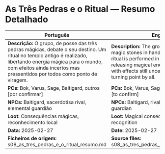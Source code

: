 # As Três Pedras e o Ritual — Resumo Detalhado

| Português | English |
|-----------|---------|
| **Descrição:** O grupo, de posse das três pedras mágicas, debate o seu destino. Um ritual no templo antigo é realizado, libertando energia mágica para o mundo, com efeitos ainda incertos mas pressentidos por todos como ponto de viragem. | **Description:** The group, with the three magic stones in hand, debates their fate. A ritual is performed in the ancient temple, releasing magical energy into the world, with effects still uncertain but sensed as a turning point by all. |
| **PCs:** Bok, Varus, Sage, Baltigard, outros [por confirmar] | **PCs:** Bok, Varus, Sage, Baltigard, others [to confirm] |
| **NPCs:** Baltigard, sacerdotisa rival, elemental guardião | **NPCs:** Baltigard, rival priestess, elemental guardian |
| **Loot:** Consequências mágicas, reconhecimento local | **Loot:** Magical consequences, local recognition |
| **Data:** 2025-02-27 | **Date:** 2025-02-27 |
| **Ficheiros de origem:** s08_as_tres_pedras_e_o_ritual_resumo.md | **Source files:** s08_as_tres_pedras_e_o_ritual_resumo.md |
